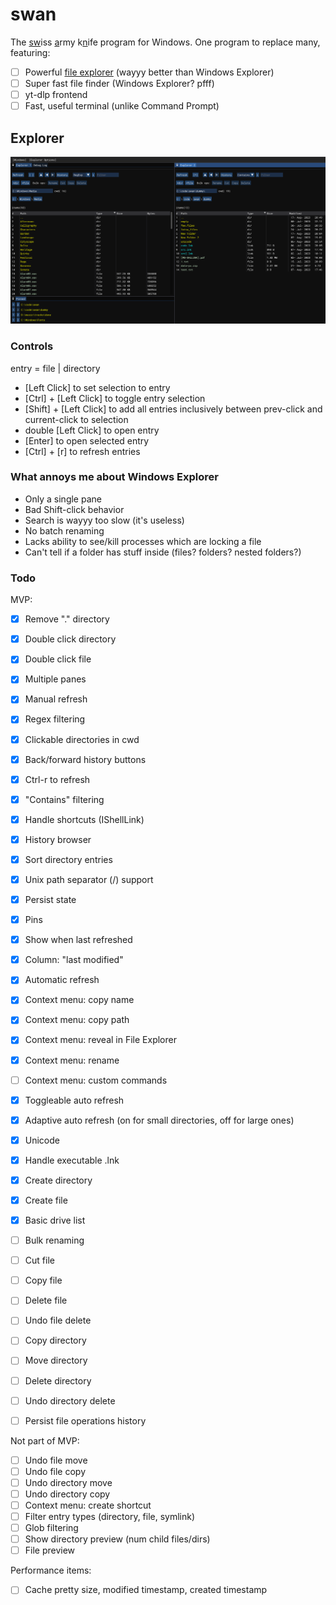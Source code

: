 # swan

The <u>sw</u>iss <u>a</u>rmy k<u>n</u>ife program for Windows. One program to replace many, featuring:

- [ ] Powerful [file explorer](#explorer) (wayyy better than Windows Explorer)
- [ ] Super fast file finder (Windows Explorer? pfff)
- [ ] yt-dlp frontend
- [ ] Fast, useful terminal (unlike Command Prompt)

## Explorer

<img src="resource/preview1.png" />

### Controls

entry = file | directory

- \[Left Click] to set selection to entry
- \[Ctrl] + \[Left Click] to toggle entry selection
- \[Shift] + \[Left Click] to add all entries inclusively between prev-click and current-click to selection
- double \[Left Click] to open entry
- \[Enter] to open selected entry
- \[Ctrl] + \[r] to refresh entries

### What annoys me about Windows Explorer

- Only a single pane
- Bad Shift-click behavior
- Search is wayyy too slow (it's useless)
- No batch renaming
- Lacks ability to see/kill processes which are locking a file
- Can't tell if a folder has stuff inside (files? folders? nested folders?)

### Todo

MVP:

- [x] Remove "." directory
- [x] Double click directory
- [x] Double click file
- [x] Multiple panes
- [x] Manual refresh
- [x] Regex filtering
- [x] Clickable directories in cwd
- [x] Back/forward history buttons
- [x] Ctrl-r to refresh
- [x] "Contains" filtering
- [x] Handle shortcuts (IShellLink)
- [x] History browser
- [x] Sort directory entries
- [x] Unix path separator (/) support
- [x] Persist state
- [x] Pins
- [x] Show when last refreshed
- [x] Column: "last modified"
- [x] Automatic refresh

- [x] Context menu: copy name
- [x] Context menu: copy path
- [x] Context menu: reveal in File Explorer
- [x] Context menu: rename
- [ ] Context menu: custom commands

- [x] Toggleable auto refresh
- [x] Adaptive auto refresh (on for small directories, off for large ones)
- [x] Unicode
- [x] Handle executable .lnk
- [x] Create directory
- [x] Create file
- [x] Basic drive list
- [ ] Bulk renaming

- [ ] Cut file
- [ ] Copy file
- [ ] Delete file
- [ ] Undo file delete

- [ ] Copy directory
- [ ] Move directory
- [ ] Delete directory
- [ ] Undo directory delete

- [ ] Persist file operations history

Not part of MVP:

- [ ] Undo file move
- [ ] Undo file copy
- [ ] Undo directory move
- [ ] Undo directory copy
- [ ] Context menu: create shortcut
- [ ] Filter entry types (directory, file, symlink)
- [ ] Glob filtering
- [ ] Show directory preview (num child files/dirs)
- [ ] File preview

Performance items:
- [ ] Cache pretty size, modified timestamp, created timestamp
